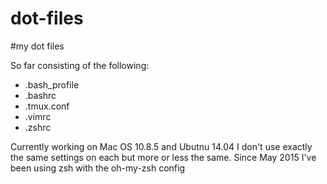 dot-files
=========

#my dot files

So far consisting of the following:
* .bash_profile
* .bashrc
* .tmux.conf
* .vimrc
* .zshrc

Currently working on Mac OS 10.8.5 and Ubutnu 14.04
I don't use exactly the same settings on each but more or less the same.
Since May 2015 I've been using zsh with the oh-my-zsh config
